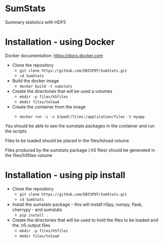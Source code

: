 # SumStats
Summary statistics with HDF5


# Installation - using Docker

Docker documentation: https://docs.docker.com

- Clone the repository
  - `git clone https://github.com/EBISPOT/SumStats.git`
  - `cd SumStats`
- Build the docker image
  - `docker build -t sumstats`
- Create the directories that will be used a volumes
  - `mkdir -p files/h5files`
  - `mkdir files/toload`
- Create the container from the <sumstats> image
  - `docker run -i -v $(pwd)/files:/application/files -t myapp`
  
You should be able to see the sumstats packages in the container and run the scripts.

Files to be loaded should be placed in the files/toload volume

Files produced by the sumstats package (.h5 files) should be generated in the files/h5files volume


# Installation - using pip install

- Clone the repository
  - `git clone https://github.com/EBISPOT/SumStats.git`
  - `cd SumStats`
- Install the sumstats package -  this will install h5py, numpy, flask, cherrypy - and sumstats
  - `pip install .`
- Create the directories that will be used to hold the files to be loaded and the .h5 output files
  - `mkdir -p files/h5files`
  - `mkdir files/toload`
